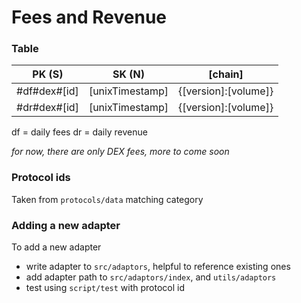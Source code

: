 # Fees and Revenue

### Table

| PK (S)       | SK (N)          | [chain]              |
| ------------ | --------------- | -------------------- |
| #df#dex#[id] | [unixTimestamp] | {[version]:[volume]} |
| #dr#dex#[id] | [unixTimestamp] | {[version]:[volume]} |

df = daily fees
dr = daily revenue

_for now, there are only DEX fees, more to come soon_

### Protocol ids

Taken from `protocols/data` matching category

### Adding a new adapter

To add a new adapter
- write adapter to `src/adaptors`, helpful to reference existing ones
- add adapter path to `src/adaptors/index`, and `utils/adaptors`
- test using `script/test` with protocol id
